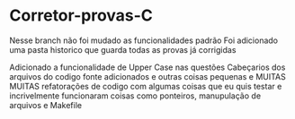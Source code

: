# Corretor-provas-C

Nesse branch não foi mudado as funcionalidades padrão
Foi adicionado uma pasta historico que guarda todas as provas já corrigidas

Adicionado a funcionalidade de Upper Case nas questões 
Cabeçarios dos arquivos do codigo fonte adicionados e outras coisas pequenas
e MUITAS MUITAS refatorações de codigo 
com algumas coisas que eu quis testar e incrivelmente funcionaram 
coisas como ponteiros, manupulação de arquivos e Makefile
